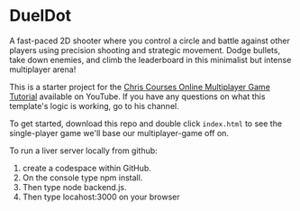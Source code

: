 # DuelDot
A fast-paced 2D shooter where you control a circle and battle against other players using precision shooting and strategic movement. Dodge bullets, take down enemies, and climb the leaderboard in this minimalist but intense multiplayer arena! 

This is a starter project for the [Chris Courses Online Multiplayer Game Tutorial](https://www.youtube.com/watch?v=Wcvqnx14cZA) available on YouTube. If you have any questions on what this template's logic is working, go to his channel.

To get started, download this repo and double click `index.html` to see the single-player game we'll base our multiplayer-game off on.

To run a liver server locally from github:
1. create a codespace within GitHub.
2. On the console type npm install.
3. Then type node backend.js.
4. Then type locahost:3000 on your browser

